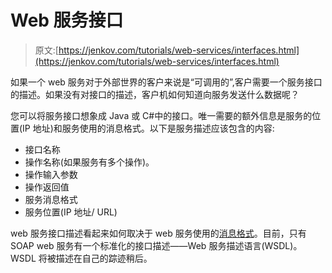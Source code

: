 # Web 服务接口

> 原文:[https://jenkov.com/tutorials/web-services/interfaces.html](https://jenkov.com/tutorials/web-services/interfaces.html)

如果一个 web 服务对于外部世界的客户来说是“可调用的”,客户需要一个服务接口的描述。如果没有对接口的描述，客户机如何知道向服务发送什么数据呢？

您可以将服务接口想象成 Java 或 C#中的接口。唯一需要的额外信息是服务的位置(IP 地址)和服务使用的消息格式。以下是服务描述应该包含的内容:

*   接口名称
*   操作名称(如果服务有多个操作)。
*   操作输入参数
*   操作返回值
*   服务消息格式
*   服务位置(IP 地址/ URL)

web 服务接口描述看起来如何取决于 web 服务使用的[消息格式](message-formats.html)。目前，只有 SOAP web 服务有一个标准化的接口描述——Web 服务描述语言(WSDL)。WSDL 将被描述在自己的踪迹稍后。